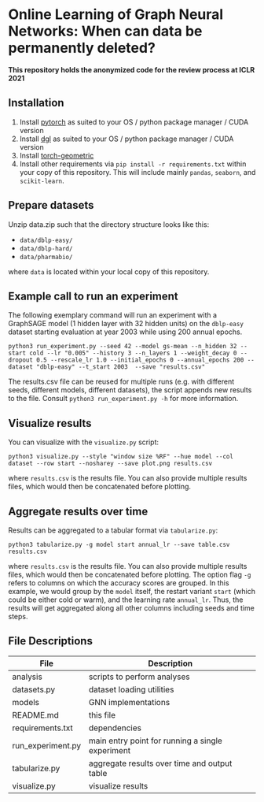 # Online Learning of Graph Neural Networks: When can data be permanently deleted?


**This repository holds the anonymized code for the review process at ICLR 2021**


## Installation

1. Install [pytorch](https://pytorch.org/get-started/locally/) as suited to your
   OS / python package manager / CUDA version
1. Install [dgl](https://www.dgl.ai/pages/start.html) as suited to your
   OS / python package manager / CUDA version
1. Install [torch-geometric](https://github.com/rusty1s/pytorch_geometric)
1. Install other requirements via `pip install -r requirements.txt` within your
   copy of this repository. This will include mainly `pandas`, `seaborn`, and `scikit-learn`.

## Prepare datasets

Unzip data.zip such that the directory structure looks like this:

- `data/dblp-easy/`
- `data/dblp-hard/`
- `data/pharmabio/`

where `data` is located within your local copy of this repository.

## Example call to run an experiment

The following exemplary command will run an experiment with a GraphSAGE model (1 hidden layer with 32 hidden units) on the `dblp-easy` dataset starting evaluation at year 2003 while using 200 annual epochs.

```
python3 run_experiment.py --seed 42 --model gs-mean --n_hidden 32 --start cold --lr "0.005" --history 3 --n_layers 1 --weight_decay 0 --dropout 0.5 --rescale_lr 1.0 --initial_epochs 0 --annual_epochs 200 --dataset "dblp-easy" --t_start 2003  --save "results.csv"                       
```

The results.csv file can be reused for multiple runs (e.g. with different seeds, different models, different datasets), the script appends new results to the file.
Consult `python3 run_experiment.py -h` for more information.


## Visualize results

You can visualize with the `visualize.py` script:

```
python3 visualize.py --style "window size %RF" --hue model --col dataset --row start --nosharey --save plot.png results.csv
```

where `results.csv` is the results file. You can also provide multiple results files, which would then be concatenated before plotting.

## Aggregate results over time

Results can be aggregated to a tabular format via `tabularize.py`:

```
python3 tabularize.py -g model start annual_lr --save table.csv results.csv
```

where `results.csv` is the results file. You can also provide multiple results files, which would then be concatenated before plotting.
The option flag `-g` refers to columns on which the accuracy scores are grouped.
In this example, we would group by the `model` itself, the restart variant `start` (which could be either cold or warm), and the learning rate `annual_lr`. Thus, the results will get aggregated along all other columns including seeds and time steps.


## File Descriptions

| File                   | Description                                      |
| -                      | -                                                |
| analysis               | scripts to perform analyses                      |
| datasets.py            | dataset loading utilities                        |
| models                 | GNN implementations                              |
| README.md              | this file                                        |
| requirements.txt       | dependencies                                     |
| run_experiment.py      | main entry point for running a single experiment |
| tabularize.py          | aggregate results over time and output table                     |
| visualize.py           | visualize results                                |
